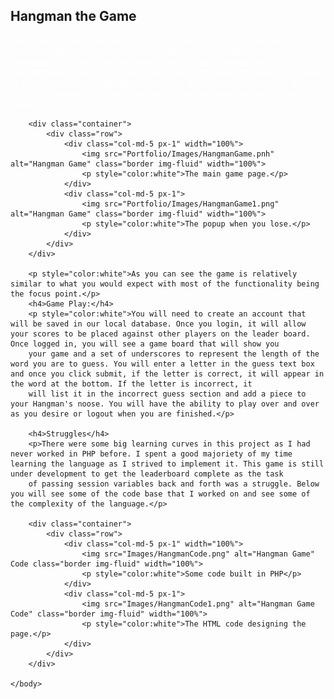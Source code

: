 <html>
    <head>
        <link rel="stylesheet" href="https://cdn.jsdelivr.net/npm/bootstrap@4.3.1/dist/css/bootstrap.min.css" integrity="sha384-ggOyR0iXCbMQv3Xipma34MD+dH/1fQ784/j6cY/iJTQUOhcWr7x9JvoRxT2MZw1T" crossorigin="anonymous">
        <h2>Hangman the Game</h2>
    </head>
    <body>
        <p style="color:white">The development of Hangman was a good introduction to PHP as that is what the functionality is written in. Supporting the HTML markdown language, this project was developed and hosted through the free web/database host InfinityFree. 
            This gave us the ability to create a database of words based on length and pull them to the project for guessing. Below are some images of the game to give you an idea what you would see as a player.</p>

        <div class="container">
            <div class="row">
                <div class="col-md-5 px-1" width="100%">
                    <img src="Portfolio/Images/HangmanGame.pnh" alt="Hangman Game" class="border img-fluid" width="100%">
                    <p style="color:white">The main game page.</p>
                </div>
                <div class="col-md-5 px-1">
                    <img src="Portfolio/Images/HangmanGame1.png" alt="Hangman Game" class="border img-fluid" width="100%">
                    <p style="color:white">The popup when you lose.</p>
                </div>
            </div>
        </div>

        <p style="color:white">As you can see the game is relatively similar to what you would expect with most of the functionality being the focus point.</p>
        <h4>Game Play:</h4>
        <p style="color:white">You will need to create an account that will be saved in our local database. Once you login, it will allow your scores to be placed against other players on the leader board. Once logged in, you will see a game board that will show you
        your game and a set of underscores to represent the length of the word you are to guess. You will enter a letter in the guess text box and once you click submit, if the letter is correct, it will appear in the word at the bottom. If the letter is incorrect, it 
        will list it in the incorrect guess section and add a piece to your Hangman's noose. You will have the ability to play over and over as you desire or logout when you are finished.</p>
        
        <h4>Struggles</h4>
        <p>There were some big learning curves in this project as I had never worked in PHP before. I spent a good majoriety of my time learning the language as I strived to implement it. This game is still under development to get the leaderboard complete as the task 
        of passing session variables back and forth was a struggle. Below you will see some of the code base that I worked on and see some of the complexity of the language.</p>

        <div class="container">
            <div class="row">
                <div class="col-md-5 px-1" width="100%">
                    <img src="Images/HangmanCode.png" alt="Hangman Game" Code class="border img-fluid" width="100%">
                    <p style="color:white">Some code built in PHP</p>
                </div>
                <div class="col-md-5 px-1">
                    <img src="Images/HangmanCode1.png" alt="Hangman Game Code" class="border img-fluid" width="100%">
                    <p style="color:white">The HTML code designing the page.</p>
                </div>
            </div>
        </div>

    </body>
</html>
